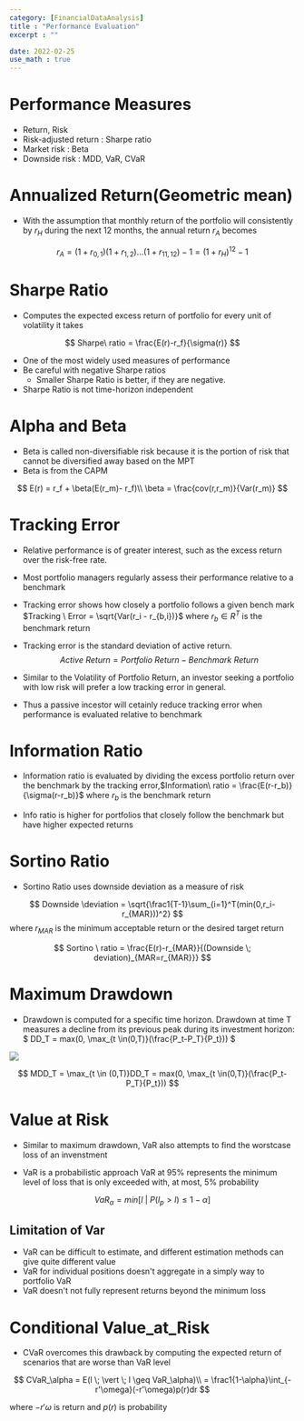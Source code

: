 ```yaml
---
category: [FinancialDataAnalysis]
title : "Performance Evaluation"
excerpt : ""

date: 2022-02-25
use_math : true
---
```


# __Performance Measures__

+ Return, Risk
+ Risk-adjusted return : Sharpe ratio
+ Market risk : Beta
+ Downside risk : MDD, VaR, CVaR

# __Annualized Return(Geometric mean)__

+ With the assumption that monthly return of the portfolio will consistently by $r_H$ during the next 12 months, the annual return $r_A$ becomes

$$
r_A = (1+r_{0,1})(1+r_{1,2})\dots(1+r_{11,12})-1 = (1+r_H)^{12} -1
$$

# __Sharpe Ratio__
+ Computes the expected excess return of portfolio for every unit of volatility it takes

$$
Sharpe\ ratio = \frac{E(r)-r_f}{\sigma(r)}
$$

+ One of the most widely used measures of performance
+ Be careful with negative Sharpe ratios
    + Smaller Sharpe Ratio is better, if they are negative.
+ Sharpe Ratio is not time-horizon independent

# __Alpha and Beta__

+ Beta is called non-diversifiable risk because it is the portion of risk that cannot be diversified away based on the MPT
+ Beta is from the CAPM

$$
E(r) = r_f + \beta(E(r_m)- r_f)\\ \beta = \frac{cov(r,r_m)}{Var(r_m)}
$$

# __Tracking Error__

+ Relative performance is of greater interest, such as the excess return over the risk-free rate.
+ Most portfolio managers regularly assess their performance relative to a benchmark
+ Tracking error shows how closely a portfolio follows a given bench mark $Tracking \ Error = \sqrt{Var(r_i - r_{b,i})}$
where $r_b \in R^T$ is the benchmark return
+ Tracking error is the standard deviation of active return.
$$
Active \ Return = Portfolio \ Return - Benchmark \ Return
$$


+ Similar to the Volatility of Portfolio Return, an investor seeking a portfolio with low risk will prefer a low tracking error in general.
+ Thus a passive incestor will cetainly reduce tracking error when performance is evaluated relative to benchmark

# __Information Ratio__

+ Information ratio is evaluated by dividing the excess portfolio return over the benchmark by 
the tracking error,$Information\ ratio = \frac{E(r-r_b)}{\sigma(r-r_b)}$ 
where $r_b$ is the benchmark return

+ Info ratio is higher for portfolios that closely follow the benchmark but have higher expected returns

# __Sortino Ratio__

+ Sortino Ratio uses downside deviation as a measure of risk 

$$
Downside \deviation = \sqrt{\frac1{T-1}\sum_{i=1}^T(min(0,r_i-r_{MAR}))^2}
$$
where $r_{MAR}$ is the minimum acceptable return or the desired target return

$$
Sortino \ ratio = \frac{E(r)-r_{MAR}}{(Downside \; deviation)_{MAR=r_{MAR}}}
$$

# __Maximum Drawdown__

+ Drawdown is computed for a specific time horizon. Drawdown at time T measures a decline from its previous peak during its investment horizon:
$
DD_T = max(0, \max_{t \in(0,T)}(\frac{P_t-P_T}{P_t}))
$

<p>
<img src = "/assets/img/MDD.png"  >
</p>
    

$$
MDD_T =  \max_{t \in (0,T)}DD_T =  max(0, \max_{t \in(0,T)}(\frac{P_t-P_T}{P_t}))
$$

# __Value at Risk__

+ Similar to maximum drawdown, VaR also attempts to find the worstcase loss of an invenstment

+ VaR is a probabilistic approach VaR at 95% represents the minimum level of loss that is only exceeded with, at most, 5% probability

$$
VaR_\alpha = min[l\ \vert \ P(l_p > l) \leq 1 -\alpha]  
$$

## __Limitation of Var__

+ VaR can be difficult to estimate, and different estimation methods can give  quite different value
+ VaR for individual positions doesn't aggregate in a simply way to portfolio VaR
+ VaR doesn't not fully represent returns beyond the minimum loss

# __Conditional Value_at_Risk__

+ CVaR overcomes this drawback by computing the expected return of scenarios that are worse than VaR level

$$
CVaR_\alpha = E(l \; \vert \; l \geq VaR_\alpha)\\ = \frac1{1-\alpha}\int_{-r'\omega}(-r'\omega)p(r)dr
$$

where $-r'\omega$ is return and $p(r)$ is probability
